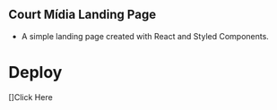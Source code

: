 ## Court Mídia Landing Page

- A simple landing page created with React and Styled Components.

# Deploy

[]Click Here
